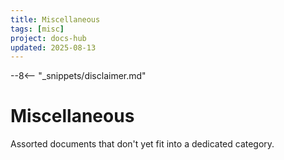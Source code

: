 ```yaml
---
title: Miscellaneous
tags: [misc]
project: docs-hub
updated: 2025-08-13
---
```


--8<-- "_snippets/disclaimer.md"

# Miscellaneous

Assorted documents that don't yet fit into a dedicated category.
